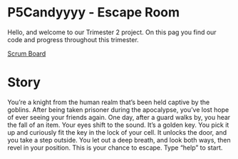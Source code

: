 # P5Candyyyy - Escape Room
Hello, and welcome to our Trimester 2 project. On this pag you find our code and progress throughout this trimester. 

<a href="https://github.com/adhithin/P5Candyyyy/projects/1">Scrum Board</a>

# Story
You’re a knight from the human realm that’s been held captive by the goblins. After being taken prisoner during the apocalypse, you’ve lost hope of ever seeing your friends again. 
One day, after a guard walks by, you hear the fall of an item. Your eyes shift to the sound. It’s a golden key. You pick it up and curiously fit the key in the lock of your cell. It unlocks the door, and you take a step outside. You let out a deep breath, and look both ways, then revel in your position. 
This is your chance to escape. Type “help” to start. 

